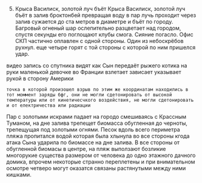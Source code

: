 5. Крыса Василиск, золотой луч бъёт
 Крыса Василиск, золотой луч бъёт в залив броктонбей превращая воду в пар лучь проходит через залив сужается до ста метров в диаметре и бъёт по городу. Багровый огненый шар ослепительно разцветает над городом, спустя секунды его поглощают клубы смога. Сияние погасло. Офис СКП частично оплавлен с одной стороны. Один из небоскрёбов рухнул. еще четыре горят с той стороны с которой по ним пришелся удар. 

видео запись со спутника 
    видят как Сын передаёт рыжего котика на руки маленькой девочке во Франции взлетает зависает указывает рукой в сторону Америки

    точка в которой произошел взрыв по этим же координатам находились в тот моммент заряды бфг, они не могли сдетонировать от высокой температуры или от кинетичесчкого воздействия, не могли сдетонировать и от електричества или радиации

Пар с золотыми искрами падает на городо смешиваясь с Крассным Туманом, на дне залива трепещет биомасса обугленная до черноты, трепещущая под золотыми огнями. Песок вдоль всего периметра пляжа пропитался водой которая была хлынула во все стороны кгода атака Сына ударила по биомассе на дне залива. В все стороны от обугленной биомасы в центре, на пляж выползают бозликие многорукие существа размером от человека до одно этажного дачного домика, впрочем некоторые странно переплетены и при внимательном осмотре четверо могут оказатся связаны растянутыми между ними кишками.